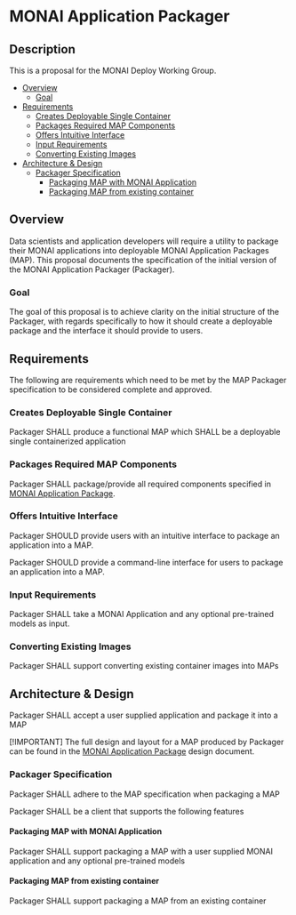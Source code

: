 # MONAI Application Packager

## Description

This is a proposal for the MONAI Deploy Working Group.

- [Overview](#overview)
  - [Goal](#goal)
- [Requirements](#requirements)
  - [Creates Deployable Single Container](#creates-deployable-single-container)
  - [Packages Required MAP Components](#packages-required-map-components)
  - [Offers Intuitive Interface](#offers-intuitive-interface)
  - [Input Requirements](#input-requirements)
  - [Converting Existing Images](#converting-existing-images)
- [Architecture & Design](#architecture--design)
  - [Packager Specification](#packager-specification)
    - [Packaging MAP with MONAI Application](#packaging-map-with-monai-application)
    - [Packaging MAP from existing container](#packaging-map-from-existing-container)

## Overview
Data scientists and application developers will require a utility to package their MONAI applications into deployable MONAI Application Packages (MAP). This proposal documents the specification of the initial version of the MONAI Application Packager (Packager).

### Goal

The goal of this proposal is to achieve clarity on the initial  structure of the Packager, with regards specifically to how it should create a deployable package and the interface it should provide to users.

##  Requirements

The following are requirements which need to be met by the MAP Packager specification to be considered complete and approved.

### Creates Deployable Single Container

Packager SHALL produce a functional MAP which SHALL be a deployable single containerized application

### Packages Required MAP Components

Packager SHALL package/provide all required components specified in [MONAI Application Package](./monai-application-package.md). 

### Offers Intuitive Interface

Packager SHOULD provide users with an intuitive interface to package an application into a MAP.

Packager SHOULD provide a command-line interface for users to package an application into a MAP.

### Input Requirements

Packager SHALL take a MONAI Application and any optional pre-trained models as input.

### Converting Existing Images

Packager SHALL support converting existing container images into MAPs

## Architecture & Design

Packager SHALL accept a user supplied application and package it into a MAP

[!IMPORTANT]
The full design and layout for a MAP produced by Packager can be found in the [MONAI Application Package](./monai-application-package.md) design document.

### Packager Specification

Packager SHALL adhere to the MAP specification when packaging a MAP

Packager SHALL be a client that supports the following features

#### Packaging MAP with MONAI Application

Packager SHALL support packaging a MAP with a user supplied MONAI application and any optional pre-trained models

#### Packaging MAP from existing container

Packager SHALL support packaging a MAP from an existing container
